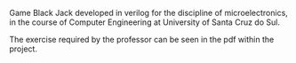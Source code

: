 Game Black Jack developed in verilog for the discipline of microelectronics, in the course of Computer Engineering at University of Santa Cruz do Sul.

The exercise required by the professor can be seen in the pdf within the project.
